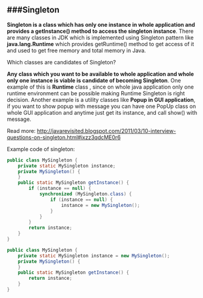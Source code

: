 ###Singleton
---

**Singleton is a class which has only one instance in whole application and provides a getInstance() method to access the singleton instance**. There are many classes in JDK which is implemented using Singleton pattern like **java.lang.Runtime** which provides getRuntime() method to get access of it and used to get free memory and total memory in Java.

Which classes are candidates of Singleton?

**Any class which you want to be available to whole application and whole only one instance is viable is candidate of becoming Singleton**. One example of this is **Runtime** class , since on whole java application only one runtime environment can be possible making Runtime Singleton is right decision. Another example is a utility classes like **Popup in GUI application**, if you want to show popup with message you can have one PopUp class on whole GUI application and anytime just get its instance, and call show() with message. 

Read more: http://javarevisited.blogspot.com/2011/03/10-interview-questions-on-singleton.html#ixzz3qdcME0r6

Example code of singleton:

```java
public class MySingleton {
    private static MySingleton instance;
    private MySingleton() {
    }
    public static MySingleton getInstance() {
        if (instance == null) {
            synchronized (MySingleton.class) {
                if (instance == null) {
                    instance = new MySingleton();
                }
            }
        }
        return instance;
    }
}

```

```java
public class MySingleton {
    private static MySingleton instance = new MySingleton();
    private MySingleton() {
    }
    public static MySingleton getInstance() {
        return instance;
    }
}
```

            